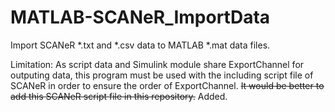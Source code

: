 # MATLAB-SCANeR_ImportData
Import SCANeR *.txt and *.csv data to MATLAB *.mat data files.

Limitation: 
As script data and Simulink module share ExportChannel for outputing data, this program must be used with the including script file of SCANeR in order to ensure the order of ExportChannel.
~~It would be better to add this SCANeR script file in this repository.~~ Added.